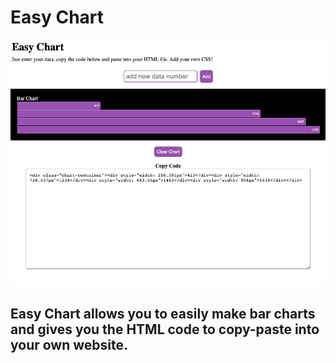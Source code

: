 # Easy Chart

<img src="assets/media/screenshot.png" alt="screenshot of Easy Chart">

## Easy Chart allows you to easily make bar charts and gives you the HTML code to copy-paste into your own website.